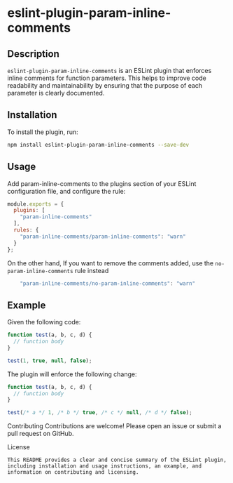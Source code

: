 # eslint-plugin-param-inline-comments

## Description

`eslint-plugin-param-inline-comments` is an ESLint plugin that enforces inline comments for function parameters. This helps to improve code readability and maintainability by ensuring that the purpose of each parameter is clearly documented.

## Installation

To install the plugin, run:

```sh
npm install eslint-plugin-param-inline-comments --save-dev
```

## Usage
Add param-inline-comments to the plugins section of your ESLint configuration file, and configure the rule:
```javascript
module.exports = {
  plugins: [
    "param-inline-comments"
  ],
  rules: {
    "param-inline-comments/param-inline-comments": "warn"
  }
};
```
On the other hand, If you want to remove the comments added, use the `no-param-inline-comments` rule instead
```javascript
    "param-inline-comments/no-param-inline-comments": "warn"
```


## Example
Given the following code:

```javascript
function test(a, b, c, d) {
  // function body
}

test(1, true, null, false);
```
The plugin will enforce the following change:

```javascript
function test(a, b, c, d) {
  // function body
}

test(/* a */ 1, /* b */ true, /* c */ null, /* d */ false);
```

Contributing
Contributions are welcome! Please open an issue or submit a pull request on GitHub.

License
```
This README provides a clear and concise summary of the ESLint plugin, including installation and usage instructions, an example, and information on contributing and licensing.
```